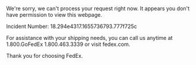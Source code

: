  	


 	

We're sorry, we can't process your request right now. It appears you don't have permission to view this webpage.


Incident Number: 18.294e4317.1655736793.777f725c





For assistance with your shipping needs, you can call us anytime at 1.800.GoFedEx 1.800.463.3339 or visit fedex.com.




Thank you for choosing FedEx.